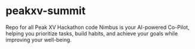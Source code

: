 # peakxv-summit
Repo for all Peak XV Hackathon code
Nimbus is your AI-powered Co-Pilot, helping you prioritize tasks, build habits, and achieve your goals while improving your well-being.
